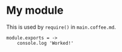 # My module

This is used by `require()` in `main.coffee.md`.

	module.exports = ->
		console.log 'Worked!'

